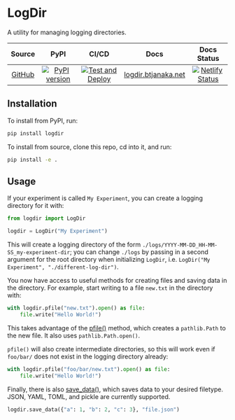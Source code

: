 # LogDir

A utility for managing logging directories.

|                    Source                    |                                          PyPI                                           |                                                                                             CI/CD                                                                                             |                        Docs                        |                                                                         Docs Status                                                                         |
| :------------------------------------------: | :-------------------------------------------------------------------------------------: | :-------------------------------------------------------------------------------------------------------------------------------------------------------------------------------------------: | :------------------------------------------------: | :---------------------------------------------------------------------------------------------------------------------------------------------------------: |
| [GitHub](https://github.com/btjanaka/logdir) | [![PyPI version](https://badge.fury.io/py/logdir.svg)](https://badge.fury.io/py/logdir) | [![Test and Deploy](https://github.com/btjanaka/logdir/workflows/Test%20and%20Deploy/badge.svg?branch=master)](https://github.com/btjanaka/logdir/actions?query=workflow%3A"Test+and+Deploy") | [logdir.btjanaka.net](https://logdir.btjanaka.net) | [![Netlify Status](https://api.netlify.com/api/v1/badges/b3cdff86-dfcf-4b62-9a64-ab431bc5040f/deploy-status)](https://app.netlify.com/sites/logdir/deploys) |

## Installation

To install from PyPI, run:

```bash
pip install logdir
```

To install from source, clone this repo, cd into it, and run:

```bash
pip install -e .
```

## Usage

If your experiment is called `My Experiment`, you can create a logging directory
for it with:

```python
from logdir import LogDir

logdir = LogDir("My Experiment")
```

This will create a logging directory of the form
`./logs/YYYY-MM-DD_HH-MM-SS_my-experiment-dir`; you can change `./logs` by
passing in a second argument for the root directory when initializing `LogDir`,
i.e. `LogDir("My Experiment", "./different-log-dir")`.

You now have access to useful methods for creating files and saving data in the
directory. For example, start writing to a file `new.txt` in the directory with:

```python
with logdir.pfile("new.txt").open() as file:
    file.write("Hello World!")
```

This takes advantage of the [pfile()](/api/#logdir.LogDir.pfile) method, which
creates a `pathlib.Path` to the new file. It also uses `pathlib.Path.open()`.

`pfile()` will also create intermediate directories, so this will work even if
`foo/bar/` does not exist in the logging directory already:

```python
with logdir.pfile("foo/bar/new.txt").open() as file:
    file.write("Hello World!")
```

Finally, there is also [save_data()](/api/#logdir.LogDir.pickle), which saves
data to your desired filetype. JSON, YAML, TOML, and pickle are currently
supported.

```python
logdir.save_data({"a": 1, "b": 2, "c": 3}, "file.json")
```
